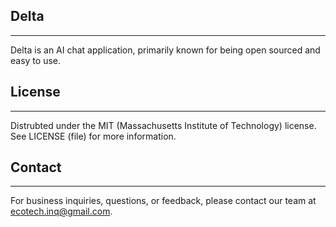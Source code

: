 ## Delta
---
Delta is an AI chat application, primarily known for being open sourced and easy to use.

## License
---
Distrubted under the MIT (Massachusetts Institute of Technology) license.
See LICENSE (file) for more information.

## Contact
---
For business inquiries, questions, or feedback, please contact our team at ecotech.inq@gmail.com.
